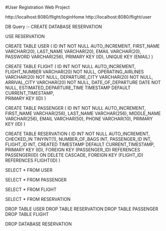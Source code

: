 #User Registration Web Project

http://localhost:8080/flight/loginHome
http://localhost:8080/flight/user


DB Query :-
CREATE DATABASE RESERVATION

USE RESERVATION


CREATE TABLE USER 
(
ID INT NOT NULL AUTO_INCREMENT,
FIRST_NAME VARCHAR(20),
LAST_NAME VARCHAR(20),
EMAIL VARCHAR(20),
PASSWORD VARCHAR(256), 
PRIMARY KEY (ID),
UNIQUE KEY (EMAIL)
)

CREATE TABLE FLIGHT
(
  ID INT  NOT NULL AUTO_INCREMENT,
  FLIGHT_NUMBER VARCHAR(20)  NOT NULL, 
  OPERATING_AIRLINES VARCHAR(20)  NOT NULL,
  DEPARTURE_CITY VARCHAR(20)  NOT NULL,
  ARRIVAL_CITY VARCHAR(20)  NOT NULL,
  DATE_OF_DEPARTURE DATE  NOT NULL,
  ESTIMATED_DEPARTURE_TIME TIMESTAMP DEFAULT CURRENT_TIMESTAMP,  
  PRIMARY KEY (ID)
)

CREATE TABLE PASSENGER
(
  ID         INT NOT NULL AUTO_INCREMENT,
  FIRST_NAME       VARCHAR(256),
  LAST_NAME    VARCHAR(256),
  MIDDLE_NAME   VARCHAR(256),
  EMAIL VARCHAR(50),
  PHONE VARCHAR(10),
  PRIMARY KEY (ID)
)

CREATE TABLE RESERVATION
(
  ID INT NOT NULL AUTO_INCREMENT,
  CHECKED_IN TINYINT(1),
  NUMBER_OF_BAGS INT,
  PASSENGER_ID INT,
  FLIGHT_ID INT,
  CREATED TIMESTAMP DEFAULT CURRENT_TIMESTAMP,
  PRIMARY KEY (ID),
  FOREIGN KEY (PASSENGER_ID) REFERENCES PASSENGER(ID) ON DELETE CASCADE,
  FOREIGN KEY (FLIGHT_ID) REFERENCES FLIGHT(ID)
)

SELECT * FROM USER

SELECT * FROM PASSENGER 

SELECT * FROM FLIGHT

SELECT * FROM RESERVATION



DROP TABLE USER
DROP TABLE RESERVATION
DROP TABLE PASSENGER
DROP TABLE FLIGHT

DROP DATABASE RESERVATION
